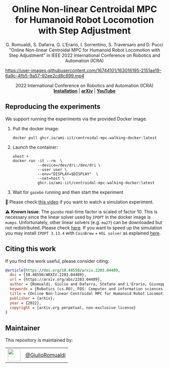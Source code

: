 <h1 align="center">
 Online Non-linear Centroidal MPC for Humanoid Robot Locomotion with Step Adjustment
</h1>

<div align="center">

G. Romualdi, S. Dafarra, G. L'Erario, I. Sorrentino, S. Traversaro and D. Pucci "Online Non-linear Centroidal MPC for Humanoid Robot Locomotion with Step Adjustment" in IEEE 2022 International Conference on Robotics and Automation (ICRA)

</div>

<p align="center">


https://user-images.githubusercontent.com/16744101/163016195-2151ae19-6a9c-4fb5-9a57-92ee2cd8c899.mp4


<div align="center">
2022 International Conference on Robotics and Automation (ICRA)
</div>
 
<div align="center">
  <a href="#reproducing-the-experiments"><b>Installation</b></a> |
  <a href="https://arxiv.org/abs/2203.04489"><b>arXiv</b></a> |
  <a href="https://www.youtube.com/watch?v=u7vCgE2w_vY9"><b>YouTube</b></a>
</div>


## Reproducing the experiments

We support running the experiments via the provided Docker image.

1. Pull the docker image:
    ```console
    docker pull ghcr.io/ami-iit/centroidal-mpc-walking-docker:latest
    ```
2. Launch the container:
    ```console
    xhost +
    docker run -it --rm  \
               --device=/dev/dri:/dev/dri \
               --user user \
               --env="DISPLAY=$DISPLAY"  \
               --net=host \
               ghcr.io/ami-iit/centroidal-mpc-walking-docker:latest
    ```
3. Wait for `gazebo` running and then start the experiment

🎥 Please check [this video](https://user-images.githubusercontent.com/16744101/134700608-33d8fcb2-931d-4ffd-8355-59650386dd66.mp4) if you want to watch a simulation experiment.

⚠️ **Known issue**: The `gazebo` real-time factor is scaled of factor 10. This is necessary since the linear solver used by `IPOPT` in the docker image is `mumps`. Unfortunately, other linear solvers (e.g. `ma27`) can be downloaded but not redistributed. Please check [here](https://www.hsl.rl.ac.uk/ipopt/).
If you want to speed up the simulation you may install `IPOPT 3.13.4` with `CoinBrew` +  `HSL solver` as explained [here](https://gist.github.com/GiulioRomualdi/22fddb949e7b09bb53ca2ff72cbf8cb6).

## Citing this work

If you find the work useful, please consider citing:

```bibtex
@article{https://doi.org/10.48550/arxiv.2203.04489,
  doi = {10.48550/ARXIV.2203.04489},
  url = {https://arxiv.org/abs/2203.04489},
  author = {Romualdi, Giulio and Dafarra, Stefano and L'Erario, Giuseppe and Sorrentino, Ines and Traversaro, Silvio and Pucci, Daniele},
  keywords = {Robotics (cs.RO), FOS: Computer and information sciences, FOS: Computer and information sciences},
  title = {Online Non-linear Centroidal MPC for Humanoid Robot Locomotion with Step Adjustment},
  publisher = {arXiv},
  year = {2022},
  copyright = {arXiv.org perpetual, non-exclusive license}
}
```



## Maintainer

This repository is maintained by:

|                                                              |                                                      |
| :----------------------------------------------------------: | :--------------------------------------------------: |
| [<img src="https://github.com/GiulioRomualdi.png" width="40">](https://github.com/GiulioRomualdi) | [@GiulioRomualdi](https://github.com/GiulioRomualdi) |
